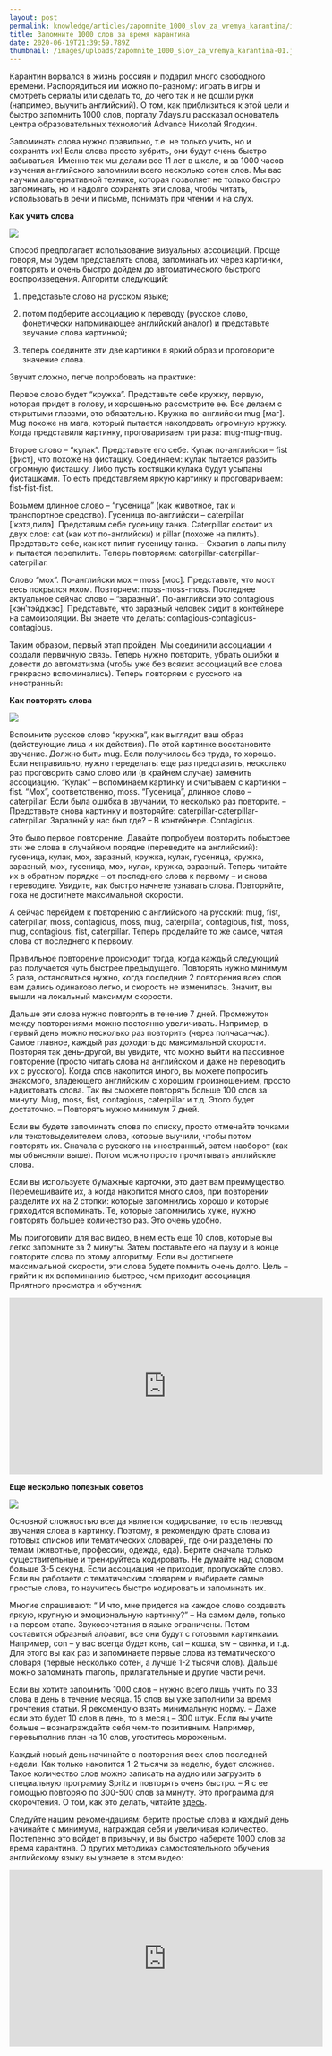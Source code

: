 ```yaml
---
layout: post
permalink: knowledge/articles/zapomnite_1000_slov_za_vremya_karantina/index.html
title: Запомните 1000 слов за время карантина
date: 2020-06-19T21:39:59.789Z
thumbnail: /images/uploads/zapomnite_1000_slov_za_vremya_karantina-01.jpg
---
```

Карантин ворвался в жизнь россиян и подарил много свободного времени. Распорядиться им можно по-разному: играть в игры и смотреть сериалы или сделать то, до чего так и не дошли руки (например, выучить английский). О том, как приблизиться к этой цели и быстро запомнить 1000 слов, порталу 7days.ru рассказал основатель центра образовательных технологий Advance Николай Ягодкин. 

Запоминать слова нужно правильно, т.е. не только учить, но и сохранять их! Если слова просто зубрить, они будут очень быстро забываться. Именно так мы делали все 11 лет в школе, и за 1000 часов изучения английского запомнили всего несколько сотен слов. Мы вас научим альтернативной технике, которая позволяет не только быстро запоминать, но и надолго сохранять эти слова, чтобы читать, использовать в речи и письме, понимать при чтении и на слух.

**Как учить слова**

![](/images/uploads/zapomnite_1000_slov_za_vremya_karantina-02.jpg)

Способ предполагает использование визуальных ассоциаций. Проще говоря, мы будем представлять слова, запоминать их через картинки, повторять и очень быстро дойдем до автоматического быстрого воспроизведения. Алгоритм следующий:

1. представьте слово на русском языке;

2. потом подберите ассоциацию к переводу (русское слово, фонетически напоминающее английский аналог) и представьте звучание слова картинкой;

3. теперь соедините эти две картинки в яркий образ и проговорите значение слова.

Звучит сложно, легче попробовать на практике:

Первое слово будет “кружка”. Представьте себе кружку, первую, которая придет в голову, и хорошенько рассмотрите ее. Все делаем с открытыми глазами, это обязательно. Кружка по-английски mug [маг].  Mug похоже на мага, который пытается наколдовать огромную кружку. Когда представили картинку, проговариваем три раза: mug-mug-mug.

Второе слово – “кулак”. Представьте его себе. Кулак по-английски – fist [фист], что похоже на фисташку. Соединяем: кулак пытается разбить огромную фисташку. Либо пусть костяшки кулака будут усыпаны фисташками. То есть представляем яркую картинку и проговариваем: fist-fist-fist.

Возьмем длинное слово – “гусеница” (как животное, так и транспортное средство). Гусеница по-английски – caterpillar [ʹкэтэ͵пилэ]. Представим себе гусеницу танка. Caterpillar состоит из двух слов: cat (как кот по-английски) и pillar (похоже на пилить). Представьте себе, как кот пилит гусеницу танка. – Схватил в лапы пилу и пытается перепилить. Теперь повторяем: caterpillar-caterpillar-caterpillar.

Слово “мох”. По-английски мох – moss [мос]. Представьте, что мост весь покрылся мхом. Повторяем: moss-moss-moss. Последнее актуальное сейчас слово – “заразный”. По-английски это contagious [кэнʹтэйджэс]. Представьте, что заразный человек сидит в контейнере на самоизоляции. Вы знаете что делать: contagious-contagious-contagious.

Таким образом, первый этап пройден. Мы соединили ассоциации и создали первичную связь. Теперь нужно повторить, убрать ошибки и довести до автоматизма (чтобы уже без всяких ассоциаций все слова прекрасно вспоминались). Теперь повторяем с русского на иностранный:

**Как повторять слова**

![](/images/uploads/zapomnite_1000_slov_za_vremya_karantina-03.jpg)

Вспомните русское слово “кружка”, как выглядит ваш образ (действующие лица и их действия). По этой картинке восстановите звучание. Должно быть mug. Если получилось без труда, то хорошо. Если неправильно, нужно переделать: еще раз представить, несколько раз проговорить само слово или (в крайнем случае) заменить ассоциацию. “Кулак” – вспоминаем картинку и считываем с картинки – fist. “Мох”, соответственно, moss. “Гусеница”, длинное слово – caterpillar. Если была ошибка в звучании, то несколько раз повторите. – Представьте снова картинку и повторяйте: сaterpillar-сaterpillar-сaterpillar. Заразный у нас был где? –  В контейнере. Contagious.

Это было первое повторение. Давайте попробуем повторить побыстрее эти же слова в случайном порядке (переведите на английский): гусеница, кулак, мох, заразный, кружка, кулак, гусеница, кружка, заразный, мох, гусеница, мох, кулак, кружка, заразный. Теперь читайте их в обратном порядке – от последнего слова к первому – и снова переводите. Увидите, как быстро начнете узнавать слова. Повторяйте, пока не достигнете максимальной скорости. 

А сейчас перейдем к повторению с английского на русский: mug, fist, caterpillar, moss, contagious, moss, mug, caterpillar, contagious, fist, moss, mug, contagious, fist, caterpillar. Теперь проделайте то же самое, читая слова от последнего к первому. 

Правильное повторение происходит тогда, когда каждый следующий раз получается чуть быстрее предыдущего. Повторять нужно минимум 3 раза, остановиться нужно, когда последние 2 повторения всех слов вам дались одинаково легко, и скорость не изменилась. Значит, вы вышли на локальный максимум скорости.

Дальше эти слова нужно повторять в течение 7 дней. Промежуток между повторениями можно постоянно увеличивать. Например, в первый день можно несколько раз повторить (через полчаса-час). Самое главное, каждый раз доходить до максимальной скорости. Повторяя так день-другой, вы увидите, что можно выйти на пассивное повторение (просто читать слова на английском и даже не переводить их с русского). Когда слов накопится много, вы можете попросить знакомого, владеющего английским с хорошим произношением, просто надиктовать слова. Так вы сможете повторять больше 100 слов за минуту. Mug, moss, fist, contagious, caterpillar и т.д. Этого будет достаточно. – Повторять нужно минимум 7 дней.

Если вы будете запоминать слова по списку, просто отмечайте точками или текстовыделителем слова, которые выучили, чтобы потом повторять их. Сначала с русского на иностранный, затем наоборот (как мы объясняли выше). Потом можно просто прочитывать английские слова.

Если вы используете бумажные карточки, это дает вам преимущество. Перемешивайте их, а когда накопится много слов, при повторении разделите их на 2 стопки: которые запомнились хорошо и которые приходится вспоминать. Те, которые запомнились хуже, нужно повторять большее количество раз. Это очень удобно.

Мы приготовили для вас видео, в нем есть еще 10 слов, которые вы легко запомните за 2 минуты. Затем поставьте его на паузу и в конце повторите слова по этому алгоритму. Если вы достигнете максимальной скорости, эти слова будете помнить очень долго. Цель – прийти к их вспоминанию быстрее, чем приходит ассоциация. Приятного просмотра и обучения:

<iframe width="560" height="315" src="https://www.youtube.com/embed/Oe4r_u9Ej9E" frameborder="0" allow="accelerometer; autoplay; encrypted-media; gyroscope; picture-in-picture" allowfullscreen></iframe>

**Еще несколько полезных советов**

![](/images/uploads/zapomnite_1000_slov_za_vremya_karantina-04.jpg)

Основной сложностью всегда является кодирование, то есть перевод звучания слова в картинку. Поэтому, я рекомендую брать слова из готовых списков или тематических словарей, где они разделены по темам (животные, профессии, одежда, еда). Берите сначала только существительные и тренируйтесь кодировать.  Не думайте над словом больше 3-5 секунд. Если ассоциация не приходит, пропускайте слово. Если вы работаете с тематическим словарем и выбираете самые простые слова, то научитесь быстро кодировать и запоминать их.

Многие спрашивают: “ И что, мне придется на каждое слово создавать яркую, крупную и эмоциональную картинку?” – На самом деле, только на первом этапе. Звукосочетания в языке ограничены. Потом составится образный алфавит, все они будут с готовыми картинками. Например, con – у вас всегда будет конь, cat – кошка, sw – свинка, и т.д.  Для этого вы как раз и запоминаете первые слова из тематического словаря (первые несколько сотен, а лучше 1-2 тысячи слов). Дальше можно запоминать глаголы, прилагательные и другие части речи.

Если вы хотите запомнить 1000 слов – нужно всего лишь учить по 33 слова в день в течение месяца. 15 слов вы уже заполнили за время прочтения статьи. Я рекомендую взять минимальную норму. – Даже если это будет 10 слов в день, то в месяц – 300 штук. Если вы учите больше – вознаграждайте себя чем-то позитивным. Например, перевыполнив план на 10 слов, угоститесь мороженым.

Каждый новый день начинайте с повторения всех слов последней недели. Как только накопится 1-2 тысячи за неделю, будет сложнее. Такое количество слов можно записать на аудио или загрузить в специальную программу Spritz и повторять очень быстро. – Я с ее помощью повторяю по 300-500 слов за минуту. Это программа для скорочтения. О том, как это делать, читайте [здесь](..//povtoryayte_slova_na_sverhskorostyah_so_spritz/index.html).

Следуйте нашим рекомендациям: берите простые слова и каждый день начинайте с минимума, награждая себя и увеличивая количество. Постепенно это войдет в привычку, и вы быстро наберете 1000 слов за время карантина. О других методиках самостоятельного обучения английскому языку вы узнаете в этом видео:

<iframe width="560" height="315" src="https://www.youtube.com/embed/4XrgEw2XEUQ" frameborder="0" allow="accelerometer; autoplay; encrypted-media; gyroscope; picture-in-picture" allowfullscreen></iframe>